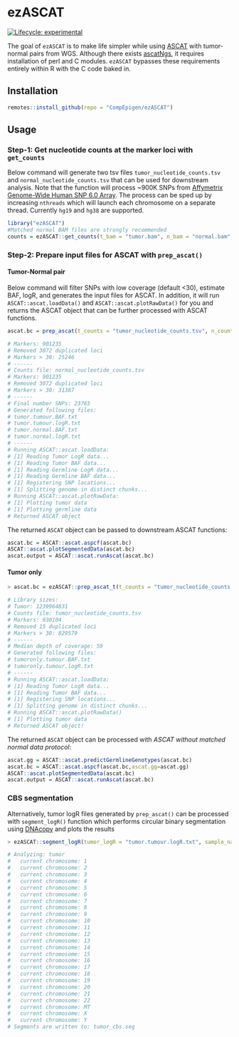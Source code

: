 
# ezASCAT

<!-- badges: start -->
  [![Lifecycle: experimental](https://img.shields.io/badge/lifecycle-experimental-orange.svg)](https://lifecycle.r-lib.org/articles/stages.html#experimental)
  <!-- badges: end -->

The goal of `ezASCAT` is to make life simpler while using [ASCAT](https://github.com/VanLoo-lab/ascat) with tumor-normal pairs from WGS.
Although there exists [ascatNgs](https://github.com/cancerit/ascatNgs), it requires installation of perl and C modules. `ezASCAT` bypasses these requirements entirely within R with the C code baked in.

## Installation

``` r
remotes::install_github(repo = "CompEpigen/ezASCAT")
```

## Usage

### Step-1: Get nucleotide counts at the marker loci with `get_counts`

Below command will generate two tsv files `tumor_nucleotide_counts.tsv` and `normal_nucleotide_counts.tsv` that can be used for downstream analysis. Note that the function will process ~900K SNPs from [Affymetrix Genome-Wide Human SNP 6.0 Array](https://www.ncbi.nlm.nih.gov/geo/query/acc.cgi?acc=GPL6801). The process can be sped up by increasing `nthreads` which will launch each chromosome on a separate thread. 
Currently `hg19` and `hg38` are supported.

```r
library("ezASCAT")
#Matched normal BAM files are strongly recommended
counts = ezASCAT::get_counts(t_bam = "tumor.bam", n_bam = "normal.bam", build = "hg19")
```

### Step-2: Prepare input files for ASCAT with `prep_ascat()`

#### Tumor-Normal pair

Below command will filter SNPs with low coverage (default <30), estimate BAF, logR, and generates the input files for ASCAT.
In addition, it will run `ASCAT::ascat.loadData()` and `ASCAT::ascat.plotRawData()` for you and returns the ASCAT object that can be further processed with ASCAT functions.

```r
ascat.bc = prep_ascat(t_counts = "tumor_nucleotide_counts.tsv", n_counts = "normal_nucleotide_counts.tsv", sample_name = "tumor")

# Markers: 901235
# Removed 3072 duplicated loci
# Markers > 30: 25246
# ------
# Counts file: normal_nucleotide_counts.tsv
# Markers: 901235
# Removed 3072 duplicated loci
# Markers > 30: 31387
# ------
# Final number SNPs: 23765
# Generated following files:
# tumor.tumour.BAF.txt
# tumor.tumour.logR.txt
# tumor.normal.BAF.txt
# tumor.normal.logR.txt
# ------
# Running ASCAT::ascat.loadData:
# [1] Reading Tumor LogR data...
# [1] Reading Tumor BAF data...
# [1] Reading Germline LogR data...
# [1] Reading Germline BAF data...
# [1] Registering SNP locations...
# [1] Splitting genome in distinct chunks...
# Running ASCAT::ascat.plotRawData:
# [1] Plotting tumor data
# [1] Plotting germline data
# Returned ASCAT object
```

The returned `ASCAT` object can be passed to downstream ASCAT functions:

```r
ascat.bc = ASCAT::ascat.aspcf(ascat.bc)
ASCAT::ascat.plotSegmentedData(ascat.bc)
ascat.output = ASCAT::ascat.runAscat(ascat.bc) 
```

#### Tumor only

```r
> ascat.bc = ezASCAT::prep_ascat_t(t_counts = "tumor_nucleotide_counts.tsv", sample_name = "tumoronly")

# Library sizes:
# Tumor: 1239964831
# Counts file: tumor_nucleotide_counts.tsv
# Markers: 930104
# Removed 15 duplicated loci
# Markers > 30: 829579
# ------
# Median depth of coverage: 59
# Generated following files:
# tumoronly.tumour.BAF.txt
# tumoronly.tumour.logR.txt
# ------
# Running ASCAT::ascat.loadData:
# [1] Reading Tumor LogR data...
# [1] Reading Tumor BAF data...
# [1] Registering SNP locations...
# [1] Splitting genome in distinct chunks...
# Running ASCAT::ascat.plotRawData()
# [1] Plotting tumor data
# Returned ASCAT object!
```

The returned `ASCAT` object can be processed with _ASCAT without matched normal data protocol_:

```r
ascat.gg = ASCAT::ascat.predictGermlineGenotypes(ascat.bc) 
ascat.bc = ASCAT::ascat.aspcf(ascat.bc,ascat.gg=ascat.gg) 
ASCAT::ascat.plotSegmentedData(ascat.bc)
ascat.output = ASCAT::ascat.runAscat(ascat.bc) 
```

### CBS segmentation

Alternatively, tumor logR files generated by `prep_ascat()` can be processed with `segment_logR()` function which performs circular binary segmentation using [DNAcopy](https://bioconductor.org/packages/release/bioc/html/DNAcopy.html) and plots the results

```r
> ezASCAT::segment_logR(tumor_logR = "tumor.tumour.logR.txt", sample_name = "tumor")

# Analyzing: tumor 
#   current chromosome: 1 
#   current chromosome: 2 
#   current chromosome: 3 
#   current chromosome: 4 
#   current chromosome: 5 
#   current chromosome: 6 
#   current chromosome: 7 
#   current chromosome: 8 
#   current chromosome: 9 
#   current chromosome: 10 
#   current chromosome: 11 
#   current chromosome: 12 
#   current chromosome: 13 
#   current chromosome: 14 
#   current chromosome: 15 
#   current chromosome: 16 
#   current chromosome: 17 
#   current chromosome: 18 
#   current chromosome: 19 
#   current chromosome: 20 
#   current chromosome: 21 
#   current chromosome: 22 
#   current chromosome: MT 
#   current chromosome: X 
#   current chromosome: Y 
# Segments are written to: tumor_cbs.seg
```
